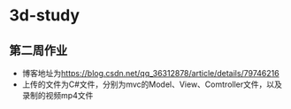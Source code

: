 # 3d-study

## 第二周作业

- 博客地址为<https://blog.csdn.net/qq_36312878/article/details/79746216>
- 上传的文件为C#文件，分别为mvc的Model、View、Comtroller文件，以及录制的视频mp4文件


